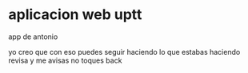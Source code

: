 # aplicacion web uptt
 app de antonio


yo creo que con eso puedes seguir haciendo lo que estabas haciendo
revisa y me avisas
no toques back